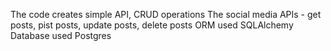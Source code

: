 The code creates simple API, CRUD operations
The social media APIs - get posts, pist posts, update posts, delete posts
ORM used SQLAlchemy
Database used Postgres

